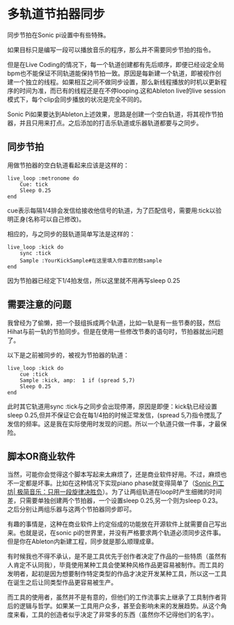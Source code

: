 # 多轨道节拍器同步

同步节拍在Sonic pi设置中有些特殊。

如果目标只是编写一段可以播放音乐的程序，那么并不需要同步节拍的指令。

但是在Live Coding的情况下，每一个轨道创建都有先后顺序，即便已经设定全局bpm也不能保证不同轨道能保持节拍一致。原因是每新建一个轨道，即被视作创建一个独立的线程。如果相互之间不做同步设置，那么新线程播放的时机以更新程序的时间为准，而已有的线程还是在不停looping.这和Ableton live的live session模式下，每个clip会同步播放的状况是完全不同的。

Sonic Pi如果要达到Ableton上述效果，思路是创建一个空白轨道，将其视作节拍器，并且只用来打点。之后添加的打击乐轨道或乐器轨道都要与之同步。

## 同步节拍

用做节拍器的空白轨道看起来应该是这样的：

```
live_loop :metronome do
    Cue: tick
    Sleep 0.25
end
```

cue表示每隔1/4排会发信给接收他信号的轨道，为了匹配信号，需要用:tick以验明正身(名称可以自己修改)。

相应的，与之同步的鼓轨道简单写法是这样的：

```
live_loop :kick do
    sync :tick
    Sample :YourKickSample#在这里填入你喜欢的鼓sample
end
```

因为节拍器已经定下1/4拍发信，所以这里就不用再写sleep 0.25

## 需要注意的问题

我曾经为了偷懒，把一个鼓组拆成两个轨道，比如一轨是有一些节奏的鼓，然后Hihat与前一轨的节拍同步。但是在使用一些修改节奏的语句时，节拍器就出问题了。

以下是之前被同步的，被视为节拍器的轨道：

```
live_loop :kick do
    cue :tick
    Sample :kick, amp:  1 if (spread 5,7)
    Sleep 0.25
end
```

此时其它轨道用sync :tick与之同步会出现停滞，原因是即便：kick轨已经设置sleep 0.25,但并不保证它会在每1/4拍的时候正常发信，(spread 5,7)指令搅乱了发信的频率。这是我在实际使用时发现的问题。所以一个轨道只做一件事，才最保险。



## 脚本OR商业软件

当然，可能你会觉得这个脚本写起来太麻烦了，还是商业软件好用。不过，麻烦也不一定都是坏事。比如在这种情况下实现piano phase就变得简单了（[Sonic Pi工坊| 极简音乐：只用一段旋律决胜负](http://mp.weixin.qq.com/s?__biz=MzUxNTI0NjExNQ==&mid=2247484037&idx=1&sn=2ab3691a5551e7810908a9def65219ff&chksm=f9b8d3c9cecf5adf9faf36685c8939173beac3969dfdc9def20748af61f0faf6d25224f882ac&scene=21#wechat_redirect)）。为了让两组轨道在loop时产生细微的时间差，只需要单独创建两个节拍器，一个设置sleep 0.25,另一个则为sleep 0.23。之后分别让两组乐器与这两个节拍器同步即可。

有趣的事情是，这种在商业软件上约定俗成的功能放在开源软件上就需要自己写出来。也就是说，在sonic pi的世界里，并没有严格要求两个轨道必须同步这件事。但是你在Ableton内新建工程，同步就是那么顺理成章。

 

有时候我也不得不承认，是不是工具优先于创作者决定了作品的一些特质（虽然有人肯定不认同我），毕竟使用某种工具会使某种风格作品更容易被制作。而工具的发明者，起初是因为想要制作特定类型的作品才决定开发某种工具，所以这一工具在诞生之后让同类型作品更容易被生产。



而工具的使用者，虽然并不是有意的，但他们的工作流事实上继承了工具制作者背后的逻辑与哲学。如果某一工具用户众多，甚至会影响未来的发展趋势。从这个角度来看，工具的创造者似乎决定了非常多的东西（虽然你不记得他们的名字）。